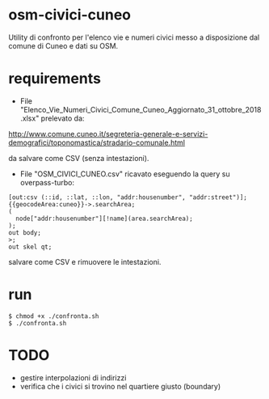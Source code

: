 # osm-civici-cuneo

Utility di confronto per l'elenco vie e numeri civici messo a disposizione dal comune di Cuneo e dati su OSM.

# requirements

- File "Elenco_Vie_Numeri_Civici_Comune_Cuneo_Aggiornato_31_ottobre_2018.xlsx" prelevato da:

http://www.comune.cuneo.it/segreteria-generale-e-servizi-demografici/toponomastica/stradario-comunale.html

da salvare come CSV (senza intestazioni).

- File "OSM_CIVICI_CUNEO.csv" ricavato eseguendo la query su overpass-turbo:
```
[out:csv (::id, ::lat, ::lon, "addr:housenumber", "addr:street")];
{{geocodeArea:cuneo}}->.searchArea;
(
  node["addr:housenumber"][!name](area.searchArea);
);
out body;
>;
out skel qt;
```
salvare come CSV e rimuovere le intestazioni.

# run

```
$ chmod +x ./confronta.sh
$ ./confronta.sh
```

# TODO

- gestire interpolazioni di indirizzi
- verifica che i civici si trovino nel quartiere giusto (boundary)
